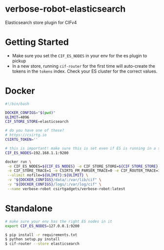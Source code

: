 # verbose-robot-elasticsearch
Elasticsearch store plugin for CIFv4


# Getting Started
* Make sure you set the `CIF_ES_NODES` in your env for the es plugin to pickup
* In a new store, running `cif-router` for the first time will auto-create the tokens in the `tokens` index. Check your ES cluster for the correct values.

# Docker
```bash
#!/bin/bash

DOCKER_CONFIGS="$(pwd)"
ULIMIT=4096
CIF_STORE_STORE=elasticsearch

# do you have one of these?
# https://csirtg.io
CSIRTG_TOKEN=''

# this is important! make sure this is set even if ES is running in a sep docker container
CIF_ES_NODES=192.168.1.1:9200

docker run \
 -e CIF_ES_NODES=${CIF_ES_NODES} -e CIF_STORE_STORE=${CIF_STORE_STORE} -e CIF_TOKEN=${CIF_TOKEN} -e CSIRTG_TOKEN=${CSIRTG_TOKEN} \
 -e CIF_STORE_TRACE=1 -e CSIRTG_FM_PARSER_TRACE=0 -e CIF_ROUTER_TRACE=1 -d -p 5000:5000 \
 --ulimit nofile=${ULIMIT}:${ULIMIT} \
 -v "${DOCKER_CONFIGS}/data/:/var/lib/cif" \
 -v "${DOCKER_CONFIGS}/logs/:/var/log/cif" \
 --name verbose-robot csirtgadgets/verbose-robot:latest
```

# Standalone
```bash
# make sure your env has the right ES nodes in it
export CIF_ES_NODES=127.0.0.1:9200

$ pip install -r requirements.txt
$ python setup.py install
$ cif-router --store elasticsearch
```

